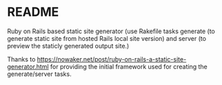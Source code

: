 # README

Ruby on Rails based static site generator (use Rakefile tasks generate (to generate static site from hosted Rails local site version) and server (to preview the staticly generated output site.)

Thanks to https://nowaker.net/post/ruby-on-rails-a-static-site-generator.html for providing the initial framework used for creating the generate/server tasks.
